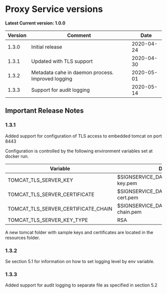 # Proxy Service versions

**Latest Current version: 1.0.0**

Version | Comment | Date
---|---|---
1.3.0 | Initial release | 2020-04-24
1.3.1 | Updated with TLS support | 2020-04-30
1.3.2 | Metadata cahe in daemon process. Improved logging | 2020-05-01
1.3.3 | Support for audit logging | 2020-05-14

## Important Release Notes

### 1.3.1
Added support for configuration of TLS access to embedded tomcat on port 8443

Configuration is controlled by the following environment variables set at docker run.

Variable | Default value
--- | ---
TOMCAT_TLS_SERVER_KEY | $SIGNSERVICE_DATALOCATION/tomcat/tomcat-key.pem
TOMCAT_TLS_SERVER_CERTIFICATE |  $SIGNSERVICE_DATALOCATION/tomcat/tomcat-cert.pem
TOMCAT_TLS_SERVER_CERTIFICATE_CHAIN | $SIGNSERVICE_DATALOCATION/tomcat/tomcat-chain.pem
TOMCAT_TLS_SERVER_KEY_TYPE | RSA

A new tomcat folder with sample keys and certificates are located in the resources folder.

### 1.3.2
Se section 5.1 for information on how to set logging level by env variable.

### 1.3.3
Added support for audit logging to separate file as specified in section 5.2
